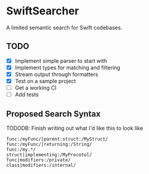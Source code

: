 # SwiftSearcher

A limited semantic search for Swift codebases.

## TODO

- [x] Implement simple parser to start with
- [x] Implement types for matching and filtering
- [x] Stream output through formatters
- [x] Test on a sample project
- [ ] Get a working CI
- [ ] Add tests

## Proposed Search Syntax

TODODB: Finish writing out what I'd like this to look like

```
func:/myFunc/|parent:struct:/MyStruct/
func:/myFunc/|returning:/String/
func:/my.*/
struct|implementing:/MyProcotol/
func|modifiers:/private/
class|modifiers:/internal/
```
